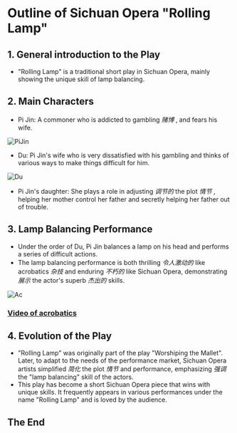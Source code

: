 # Outline of Sichuan Opera "Rolling Lamp"

## 1. General  introduction to the Play
- "Rolling Lamp" is a traditional short play in Sichuan Opera, mainly showing the unique skill of lamp balancing.

## 2. Main Characters
- Pi Jin: A commoner who is addicted to gambling *赌博* , and fears his wife.

![PiJin](https://imagepphcloud.thepaper.cn/pph/image/233/115/167.png)

- Du: Pi Jin's wife who is very dissatisfied with his gambling and thinks of various ways to make things difficult for him.

![Du](https://imagepphcloud.thepaper.cn/pph/image/233/115/169.png)

- Pi Jin's daughter: She plays a role in adjusting *调节的* the plot *情节* , helping her mother control her father and secretly helping her father out of trouble.

## 3. Lamp Balancing Performance
- Under the order of Du, Pi Jin balances a lamp on his head and performs a series of difficult actions.
- The lamp balancing performance is both thrilling *令人激动的* like acrobatics *杂技* and enduring *不朽的* like Sichuan Opera, demonstrating *展示* the actor's superb *杰出的* skills.

![Ac](https://imagepphcloud.thepaper.cn/pph/image/233/115/168.png)

### <a href="./Asset/showcast.mp4" target="_blank">Video of acrobatics</a>

## 4. Evolution of the Play
- "Rolling Lamp" was originally part of the play "Worshiping the Mallet". Later, to adapt to the needs of the performance market, Sichuan Opera artists simplified *简化* the plot *情节* and performance, emphasizing *强调* the "lamp balancing" skill of the actors.
- This play has become a short Sichuan Opera piece that wins with unique skills. It frequently appears in various performances under the name "Rolling Lamp" and is loved by the audience.











## The End
